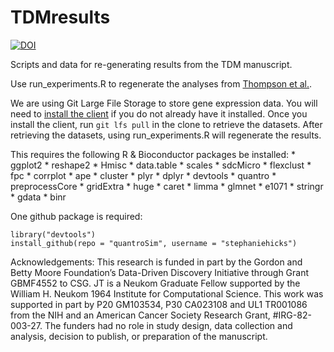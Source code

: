 # TDMresults

[![DOI](https://zenodo.org/badge/doi/10.5281/zenodo.32851.svg)](http://dx.doi.org/10.5281/zenodo.32851)

Scripts and data for re-generating results from the TDM manuscript.

Use run_experiments.R to regenerate the analyses from
[Thompson et al.](https://peerj.com/preprints/1460/).

We are using Git Large File Storage to store gene expression data. You will
need to [install the client](https://git-lfs.github.com/) if you do not already
have it installed. Once you install the client, run `git lfs pull` in the
clone to retrieve the datasets. After retrieving the datasets, using
run_experiments.R will regenerate the results.

This requires the following R & Bioconductor packages be installed:
    * ggplot2
		* reshape2
		* Hmisc
		* data.table
		* scales
		* sdcMicro
		* flexclust
		* fpc
		* corrplot
		* ape
		* cluster
		* plyr
		* dplyr
		* devtools
		* quantro
		* preprocessCore
		* gridExtra
		* huge
		* caret
		* limma
    * glmnet
    * e1071
    * stringr
    * gdata
    * binr

One github package is required:

    library("devtools")
    install_github(repo = "quantroSim", username = "stephaniehicks")


Acknowledgements:
This research is funded in part by the Gordon and Betty Moore Foundation’s
Data-Driven Discovery Initiative through Grant GBMF4552 to CSG. JT is a Neukom
Graduate Fellow supported by the William H. Neukom 1964 Institute for
Computational Science. This work was supported in part by P20 GM103534,
P30 CA023108 and UL1 TR001086 from the NIH and an American Cancer Society
Research Grant, #IRG-82-003-27. The funders had no role in study design, data
collection and analysis, decision to publish, or preparation of the manuscript.
